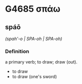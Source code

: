 # G4685 σπάω

## spáō

_(spah'-o | SPA-oh | SPA-oh)_

### Definition

a primary verb; to draw; draw (out).

- to draw
- to draw (one's sword)

